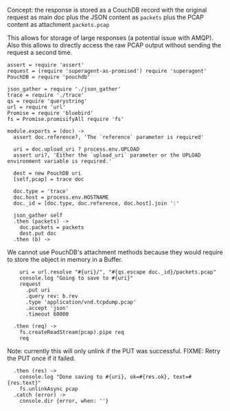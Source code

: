 Concept: the response is stored as a CouchDB record
with the original request as main doc
plus the JSON content as `packets`
plus the PCAP content as attachment `packets.pcap`

This allows for storage of large responses (a potential issue with AMQP).
Also this allows to directly access the raw PCAP output without sending
the request a second time.

    assert = require 'assert'
    request = (require 'superagent-as-promised') require 'superagent'
    PouchDB = require 'pouchdb'

    json_gather = require './json_gather'
    trace = require './trace'
    qs = require 'querystring'
    url = require 'url'
    Promise = require 'bluebird'
    fs = Promise.promisifyAll require 'fs'

    module.exports = (doc) ->
      assert doc.reference?, 'The `reference` parameter is required'

      uri = doc.upload_uri ? process.env.UPLOAD
      assert uri?, 'Either the `upload_uri` parameter or the UPLOAD environment variable is required.'

      dest = new PouchDB uri
      [self,pcap] = trace doc

      doc.type = 'trace'
      doc.host = process.env.HOSTNAME
      doc._id = [doc.type, doc.reference, doc.host].join ':'

      json_gather self
      .then (packets) ->
        doc.packets = packets
        dest.put doc
      .then (b) ->

We cannot use PouchDB's attachment methods because they would require to store the object in memory in a Buffer.

        uri = url.resolve "#{uri}/", "#{qs.escape doc._id}/packets.pcap"
        console.log "Going to save to #{uri}"
        request
          .put uri
          .query rev: b.rev
          .type 'application/vnd.tcpdump.pcap'
          .accept 'json'
          .timeout 60000

      .then (req) ->
        fs.createReadStream(pcap).pipe req
        req

Note: currently this will only unlink if the PUT was successful.
FIXME: Retry the PUT once if it failed.

      .then (res) ->
        console.log "Done saving to #{uri}, ok=#{res.ok}, text=#{res.text}"
        fs.unlinkAsync pcap
      .catch (error) ->
        console.dir {error, when: ''}
